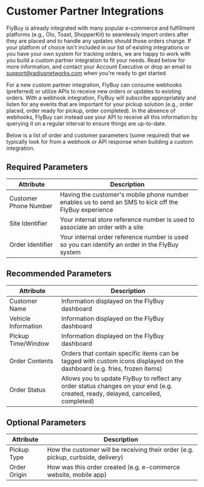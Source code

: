 # Customer Partner Integrations

FlyBuy is already integrated with many popular e-commerce and fulfillment platforms (e.g., Olo, Toast, ShopperKit) to seamlessly import orders after they are placed and to handle any updates should those orders change. If your platform of choice isn't included in our list of existing integrations or you have your own system for tracking orders, we are happy to work with you build a custom partner integration to fit your needs. Read below for more information, and contact your Account Executive or drop an email to support@radiusnetworks.com when you're ready to get started.

For a new custom partner integration, FlyBuy can consume webhooks (preferred) or utilize APIs to receive new orders or updates to existing orders. With a webhook integration, FlyBuy will subscribe appropriately and listen for any events that are important for your pickup solution (e.g., order placed, order ready for pickup, order completed). In the absence of webhooks, FlyBuy can instead use your API to receive all this information by querying it on a regular interval to ensure things are up-to-date.

Below is a list of order and customer parameters (some required) that we typically look for from a webhook or API response when building a custom integration.

## Required Parameters

| **Attribute** | **Description** |
| --- | --- |
| Customer Phone Number | Having the customer's mobile phone number enables us to send an SMS to kick off the FlyBuy experience |
| Site Identifier | Your internal store reference number is used to associate an order with a site |
| Order Identifier | Your internal order reference number is used so you can identify an order in the FlyBuy system |

## Recommended Parameters

| **Attribute** | **Description** |
| --- | --- |
| Customer Name | Information displayed on the FlyBuy dashboard |
| Vehicle Information | Information displayed on the FlyBuy dashboard |
| Pickup Time/Window | Information displayed on the FlyBuy dashboard |
| Order Contents | Orders that contain specific items can be tagged with custom icons displayed on the dashboard (e.g. fries, frozen items) |
| Order Status | Allows you to update FlyBuy to reflect any order status changes on your end (e.g. created, ready, delayed, cancelled, completed) |

## Optional Parameters

| **Attribute** | **Description** |
| --- | --- |
| Pickup Type | How the customer will be receiving their order (e.g. pickup, curbside, delivery) |
| Order Origin | How was this order created (e.g. e-commerce website, mobile app) |